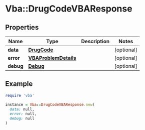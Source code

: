 # Vba::DrugCodeVBAResponse

## Properties

| Name | Type | Description | Notes |
| ---- | ---- | ----------- | ----- |
| **data** | [**DrugCode**](DrugCode.md) |  | [optional] |
| **error** | [**VBAProblemDetails**](VBAProblemDetails.md) |  | [optional] |
| **debug** | [**Debug**](Debug.md) |  | [optional] |

## Example

```ruby
require 'vba'

instance = Vba::DrugCodeVBAResponse.new(
  data: null,
  error: null,
  debug: null
)
```

